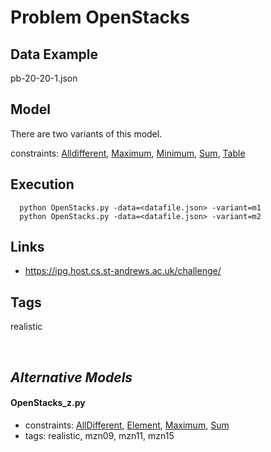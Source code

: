 # Problem OpenStacks


## Data Example
  pb-20-20-1.json

## Model
  There are two variants of this model.

  constraints: [Alldifferent](http://pycsp.org/documentation/constraints/Alldifferent), [Maximum](http://pycsp.org/documentation/constraints/Maximum), [Minimum](http://pycsp.org/documentation/constraints/Minimum), [Sum](http://pycsp.org/documentation/constraints/Sum), [Table](http://pycsp.org/documentation/constraints/Table)

## Execution
```
  python OpenStacks.py -data=<datafile.json> -variant=m1
  python OpenStacks.py -data=<datafile.json> -variant=m2
```

## Links
  - https://ipg.host.cs.st-andrews.ac.uk/challenge/

## Tags
  realistic

<br />

## _Alternative Models_

#### OpenStacks_z.py
 - constraints: [AllDifferent](http://pycsp.org/documentation/constraints/AllDifferent), [Element](http://pycsp.org/documentation/constraints/Element), [Maximum](http://pycsp.org/documentation/constraints/Maximum), [Sum](http://pycsp.org/documentation/constraints/Sum)
 - tags: realistic, mzn09, mzn11, mzn15
